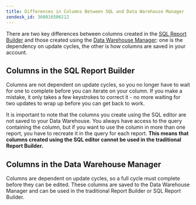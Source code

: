 ```yaml
---
title: Differences in Columns Between SQL and Data Warehouse Manager
zendesk_id: 360016506212
---
```


There are two key differences between columns created in the [SQL Report Builder](../dev-reports/sql-rpt-bldr.md) and those created using the [Data Warehouse Manager](../data-warehouse-mgr/creating-calculated-columns.md): one is the dependency on update cycles, the other is how columns are saved in your account.

## Columns in the SQL Report Builder

Columns are not dependent on update cycles, so you no longer have to wait for one to complete before you can iterate on your column. If you make a mistake, it only takes a few keystrokes to correct it - no more waiting for two updates to wrap up before you can get back to work.

It is important to note that the columns you create using the SQL editor are not saved to your Data Warehouse. You always have access to the query containing the column, but if you want to use the column in more than one report, you have to recreate it in the query for each report. **This means that columns created using the SQL editor cannot be used in the traditional Report Builder.**

## Columns in the Data Warehouse Manager

Columns are dependent on update cycles, so a full cycle must complete before they can be edited. These columns are saved to the Data Warehouse Manager and can be used in the traditional Report Builder or SQL Report Builder.
